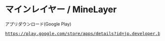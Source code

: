 # マインレイヤー / MineLayer

アプリダウンロード(Google Play)
<pre><a href="https://play.google.com/store/apps/details?id=jp.developer.bbee.minegame">https://play.google.com/store/apps/details?id=jp.developer.bbee.minegame</a></pre>

